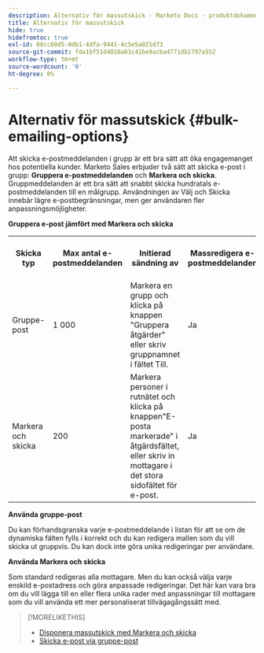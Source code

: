 ```yaml
---
description: Alternativ för massutskick - Marketo Docs - produktdokumentation
title: Alternativ för massutskick
hide: true
hidefromtoc: true
exl-id: 08cc60d5-0db1-4dfa-9441-4c5e5a021d73
source-git-commit: fda1bf51d4016a61c41be9acba4771db1797a552
workflow-type: tm+mt
source-wordcount: '0'
ht-degree: 0%

---
```


# Alternativ för massutskick {#bulk-emailing-options}

Att skicka e-postmeddelanden i grupp är ett bra sätt att öka engagemanget hos potentiella kunder. Marketo Sales erbjuder två sätt att skicka e-post i grupp: **Gruppera e-postmeddelanden** och **Markera och skicka**. Gruppmeddelanden är ett bra sätt att snabbt skicka hundratals e-postmeddelanden till en målgrupp. Användningen av Välj och Skicka innebär lägre e-postbegränsningar, men ger användaren fler anpassningsmöjligheter.

**Gruppera e-post jämfört med Markera och skicka**

<table> 
 <colgroup> 
  <col> 
  <col> 
  <col> 
  <col> 
  <col> 
  <col> 
 </colgroup> 
 <tbody> 
  <tr> 
   <th>Skicka typ</th> 
   <th>Max antal e-postmeddelanden</th> 
   <th>Initierad sändning av</th> 
   <th>Massredigera e-postmeddelanden</th> 
   <th>Redigera alla e-postmeddelanden unikt</th> 
   <th>Stöd för mallar och dynamiska fält</th> 
  </tr> 
  <tr> 
   <td>Gruppe-post</td> 
   <td>1 000</td> 
   <td>Markera en grupp och klicka på knappen "Gruppera åtgärder" eller skriv gruppnamnet i fältet Till.</td> 
   <td>Ja</td> 
   <td>Nej</td> 
   <td>Ja</td> 
  </tr> 
  <tr> 
   <td>Markera och skicka</td> 
   <td>200</td> 
   <td>Markera personer i rutnätet och klicka på knappen"E-posta markerade" i åtgärdsfältet, eller skriv in mottagare i det stora sidofältet för e-post.</td> 
   <td>Ja</td> 
   <td>Ja</td> 
   <td>Ja</td> 
  </tr> 
 </tbody> 
</table>

**Använda gruppe-post**

Du kan förhandsgranska varje e-postmeddelande i listan för att se om de dynamiska fälten fylls i korrekt och du kan redigera mallen som du vill skicka ut gruppvis. Du kan dock inte göra unika redigeringar per användare.

**Använda Markera och skicka**

Som standard redigeras alla mottagare. Men du kan också välja varje enskild e-postadress och göra anpassade redigeringar. Det här kan vara bra om du vill lägga till en eller flera unika rader med anpassningar till mottagare som du vill använda ett mer personaliserat tillvägagångssätt med.

>[!MORELIKETHIS]
>
>* [Disponera massutskick med Markera och skicka](/help/marketo/product-docs/marketo-sales-insight/actions/email/using-the-compose-window/composing-bulk-emails-with-select-and-send.md#sending-emails)
>* [Skicka e-post via gruppe-post](/help/marketo/product-docs/marketo-sales-insight/actions/email/using-the-compose-window/sending-emails-via-group-email.md)

